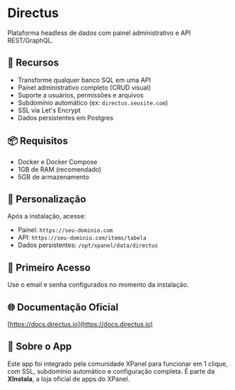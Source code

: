 # Directus

Plataforma headless de dados com painel administrativo e API REST/GraphQL.

## 🚀 Recursos
- Transforme qualquer banco SQL em uma API
- Painel administrativo completo (CRUD visual)
- Suporte a usuários, permissões e arquivos
- Subdomínio automático (ex: `directus.seusite.com`)
- SSL via Let's Encrypt
- Dados persistentes em Postgres

## 📦 Requisitos
- Docker e Docker Compose
- 1GB de RAM (recomendado)
- 5GB de armazenamento

## 🧩 Personalização
Após a instalação, acesse:
- Painel: `https://seu-dominio.com`
- API: `https://seu-dominio.com/items/tabela`
- Dados persistentes: `/opt/xpanel/data/directus`

## 🔐 Primeiro Acesso
Use o email e senha configurados no momento da instalação.

## 🌐 Documentação Oficial
[https://docs.directus.io](https://docs.directus.io)

## 💬 Sobre o App
Este app foi integrado pela comunidade XPanel para funcionar em 1 clique, com SSL, subdomínio automático e configuração completa. É parte da **XInstala**, a loja oficial de apps do XPanel.